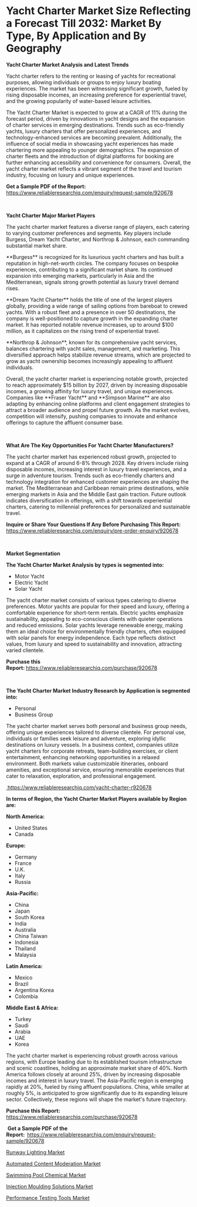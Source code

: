 <p><h1>Yacht Charter Market Size Reflecting a Forecast Till 2032: Market By Type, By Application and By Geography</h1></p><p><strong>Yacht Charter Market Analysis and Latest Trends</strong></p>
<p><p>Yacht charter refers to the renting or leasing of yachts for recreational purposes, allowing individuals or groups to enjoy luxury boating experiences. The market has been witnessing significant growth, fueled by rising disposable incomes, an increasing preference for experiential travel, and the growing popularity of water-based leisure activities. </p><p>The Yacht Charter Market is expected to grow at a CAGR of 11% during the forecast period, driven by innovations in yacht designs and the expansion of charter services in emerging destinations. Trends such as eco-friendly yachts, luxury charters that offer personalized experiences, and technology-enhanced services are becoming prevalent. Additionally, the influence of social media in showcasing yacht experiences has made chartering more appealing to younger demographics. The expansion of charter fleets and the introduction of digital platforms for booking are further enhancing accessibility and convenience for consumers. Overall, the yacht charter market reflects a vibrant segment of the travel and tourism industry, focusing on luxury and unique experiences.</p></p>
<p><strong>Get a Sample PDF of the Report:&nbsp;</strong> <a href="https://www.reliableresearchiq.com/enquiry/request-sample/920678?utm_campaign=1082&utm_medium=2&utm_source=Github&utm_content=ia&utm_term=07032025&utm_id=yacht-charter">https://www.reliableresearchiq.com/enquiry/request-sample/920678</a></p>
<p>&nbsp;</p>
<p><strong>Yacht Charter Major Market Players</strong></p>
<p><p>The yacht charter market features a diverse range of players, each catering to varying customer preferences and segments. Key players include Burgess, Dream Yacht Charter, and Northrop & Johnson, each commanding substantial market share.</p><p>**Burgess** is recognized for its luxurious yacht charters and has built a reputation in high-net-worth circles. The company focuses on bespoke experiences, contributing to a significant market share. Its continued expansion into emerging markets, particularly in Asia and the Mediterranean, signals strong growth potential as luxury travel demand rises.</p><p>**Dream Yacht Charter** holds the title of one of the largest players globally, providing a wide range of sailing options from bareboat to crewed yachts. With a robust fleet and a presence in over 50 destinations, the company is well-positioned to capture growth in the expanding charter market. It has reported notable revenue increases, up to around $100 million, as it capitalizes on the rising trend of experiential travel.</p><p>**Northrop & Johnson**, known for its comprehensive yacht services, balances chartering with yacht sales, management, and marketing. This diversified approach helps stabilize revenue streams, which are projected to grow as yacht ownership becomes increasingly appealing to affluent individuals.</p><p>Overall, the yacht charter market is experiencing notable growth, projected to reach approximately $15 billion by 2027, driven by increasing disposable incomes, a growing affinity for luxury travel, and unique experiences. Companies like **Fraser Yacht** and **Simpson Marine** are also adapting by enhancing online platforms and client engagement strategies to attract a broader audience and propel future growth. As the market evolves, competition will intensify, pushing companies to innovate and enhance offerings to capture the affluent consumer base.</p></p>
<p>&nbsp;</p>
<p><strong>What Are The Key Opportunities For Yacht Charter Manufacturers?</strong></p>
<p><p>The yacht charter market has experienced robust growth, projected to expand at a CAGR of around 6-8% through 2028. Key drivers include rising disposable incomes, increasing interest in luxury travel experiences, and a surge in adventure tourism. Trends such as eco-friendly charters and technology integration for enhanced customer experiences are shaping the market. The Mediterranean and Caribbean remain prime destinations, while emerging markets in Asia and the Middle East gain traction. Future outlook indicates diversification in offerings, with a shift towards experiential charters, catering to millennial preferences for personalized and sustainable travel.</p></p>
<p><strong>Inquire or Share Your Questions If Any Before Purchasing This Report:</strong> <a href="https://www.reliableresearchiq.com/enquiry/pre-order-enquiry/920678?utm_campaign=1082&utm_medium=2&utm_source=Github&utm_content=ia&utm_term=07032025&utm_id=yacht-charter">https://www.reliableresearchiq.com/enquiry/pre-order-enquiry/920678</a></p>
<p>&nbsp;</p>
<p><strong>Market Segmentation</strong></p>
<p><strong>The Yacht Charter Market Analysis by types is segmented into:</strong></p>
<p><ul><li>Motor Yacht</li><li>Electric Yacht</li><li>Solar Yacht</li></ul></p>
<p><p>The yacht charter market consists of various types catering to diverse preferences. Motor yachts are popular for their speed and luxury, offering a comfortable experience for short-term rentals. Electric yachts emphasize sustainability, appealing to eco-conscious clients with quieter operations and reduced emissions. Solar yachts leverage renewable energy, making them an ideal choice for environmentally friendly charters, often equipped with solar panels for energy independence. Each type reflects distinct values, from luxury and speed to sustainability and innovation, attracting varied clientele.</p></p>
<p><strong>Purchase this Report:&nbsp;</strong><a href="https://www.reliableresearchiq.com/purchase/920678?utm_campaign=1082&utm_medium=2&utm_source=Github&utm_content=ia&utm_term=07032025&utm_id=yacht-charter">https://www.reliableresearchiq.com/purchase/920678</a></p>
<p>&nbsp;</p>
<p><strong>The Yacht Charter Market Industry Research by Application is segmented into:</strong></p>
<p><ul><li>Personal</li><li>Business Group</li></ul></p>
<p><p>The yacht charter market serves both personal and business group needs, offering unique experiences tailored to diverse clientele. For personal use, individuals or families seek leisure and adventure, exploring idyllic destinations on luxury vessels. In a business context, companies utilize yacht charters for corporate retreats, team-building exercises, or client entertainment, enhancing networking opportunities in a relaxed environment. Both markets value customizable itineraries, onboard amenities, and exceptional service, ensuring memorable experiences that cater to relaxation, exploration, and professional engagement.</p></p>
<p><a href="https://www.reliableresearchiq.com/yacht-charter-r920678?utm_campaign=1082&utm_medium=2&utm_source=Github&utm_content=ia&utm_term=07032025&utm_id=yacht-charter">&nbsp;https://www.reliableresearchiq.com/yacht-charter-r920678</a></p>
<p><strong>In terms of Region, the Yacht Charter Market Players available by Region are:</strong></p>
<p>
    <p> <strong> North America: </strong>
        <ul>
            <li>United States</li>
            <li>Canada</li>
        </ul>
        </p> 
    <p> <strong> Europe: </strong>
        <ul>
            <li>Germany</li>
            <li>France</li>
            <li>U.K.</li>
            <li>Italy</li>
            <li>Russia</li>
        </ul>
        </p> 
    <p> <strong> Asia-Pacific: </strong>
        <ul>
            <li>China</li>
            <li>Japan</li>
            <li>South Korea</li>
            <li>India</li>
            <li>Australia</li>
            <li>China Taiwan</li>
            <li>Indonesia</li>
            <li>Thailand</li>
            <li>Malaysia</li>
        </ul>
        </p> 
    <p> <strong> Latin America: </strong>
        <ul>
            <li>Mexico</li>
            <li>Brazil</li>
            <li>Argentina Korea</li>
            <li>Colombia</li>
        </ul>
        </p> 
    <p> <strong> Middle East & Africa: </strong>
        <ul>
            <li>Turkey</li>
            <li>Saudi</li>
            <li>Arabia</li>
            <li>UAE</li>
            <li>Korea</li>
        </ul>
    </p>
    </p>
<p><p>The yacht charter market is experiencing robust growth across various regions, with Europe leading due to its established tourism infrastructure and scenic coastlines, holding an approximate market share of 40%. North America follows closely at around 25%, driven by increasing disposable incomes and interest in luxury travel. The Asia-Pacific region is emerging rapidly at 20%, fueled by rising affluent populations. China, while smaller at roughly 5%, is anticipated to grow significantly due to its expanding leisure sector. Collectively, these regions will shape the market's future trajectory.</p></p>
<p><strong>Purchase this Report: </strong><a href="https://www.reliableresearchiq.com/purchase/920678?utm_campaign=1082&utm_medium=2&utm_source=Github&utm_content=ia&utm_term=07032025&utm_id=yacht-charter">https://www.reliableresearchiq.com/purchase/920678</a></p>
<p>&nbsp;<strong>Get a Sample PDF of the Report:&nbsp;&nbsp;</strong><a href="https://www.reliableresearchiq.com/enquiry/request-sample/920678?utm_campaign=1082&utm_medium=2&utm_source=Github&utm_content=ia&utm_term=07032025&utm_id=yacht-charter">https://www.reliableresearchiq.com/enquiry/request-sample/920678</a></p>
<p><strong></strong></p>
<p><p><a href="https://github.com/bocksovers0r/Market-Research-Report-List-1/blob/main/runway-lighting-market.md?utm_campaign=1082&utm_medium=2&utm_source=Github&utm_content=ia&utm_term=07032025&utm_id=yacht-charter">Runway Lighting Market</a></p><p><a href="https://github.com/skoppmerlib9/Market-Research-Report-List-1/blob/main/automated-content-moderation-market.md?utm_campaign=1082&utm_medium=2&utm_source=Github&utm_content=ia&utm_term=07032025&utm_id=yacht-charter">Automated Content Moderation Market</a></p><p><a href="https://github.com/saimntamiki/Market-Research-Report-List-1/blob/main/swimming-pool-chemical-market.md?utm_campaign=1082&utm_medium=2&utm_source=Github&utm_content=ia&utm_term=07032025&utm_id=yacht-charter">Swimming Pool Chemical Market</a></p><p><a href="https://github.com/aijazdeitzbq/Market-Research-Report-List-1/blob/main/injection-moulding-solutions-market.md?utm_campaign=1082&utm_medium=2&utm_source=Github&utm_content=ia&utm_term=07032025&utm_id=yacht-charter">Injection Moulding Solutions Market</a></p><p><a href="https://github.com/gambokaiohjr/Market-Research-Report-List-1/blob/main/performance-testing-tools-market.md?utm_campaign=1082&utm_medium=2&utm_source=Github&utm_content=ia&utm_term=07032025&utm_id=yacht-charter">Performance Testing Tools Market</a></p></p>